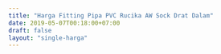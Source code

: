 ```yaml
---
title: "Harga Fitting Pipa PVC Rucika AW Sock Drat Dalam"
date: 2019-05-07T00:18:00+07:00
draft: false
layout: "single-harga"
---
```


